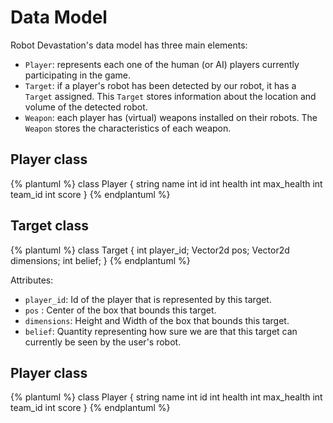 # Data Model

Robot Devastation's data model has three main elements:

* `Player`: represents each one of the human (or AI) players currently participating in the game. 
* `Target`: if a player's robot has been detected by our robot, it has a `Target` assigned. This `Target` stores information about the location and volume of the detected robot.
* `Weapon`: each player has (virtual) weapons installed on their robots. The `Weapon` stores the characteristics of each weapon.

## Player class

{% plantuml %}
class Player {
string name
int id
int health
int max_health
int team_id
int score
}
{% endplantuml %}

## Target class

{% plantuml %}
class Target {
    int player_id;
    Vector2d pos;
    Vector2d dimensions;
    int belief;
}
{% endplantuml %}

Attributes:
* `player_id`: Id of the player that is represented by this target.
* `pos` : Center of the box that bounds this target. 
* `dimensions`: Height and Width of the box that bounds this target.
* `belief`: Quantity representing how sure we are that this target can currently be seen by the user's robot.



## Player class

{% plantuml %}
class Player {
string name
int id
int health
int max_health
int team_id
int score
}
{% endplantuml %}